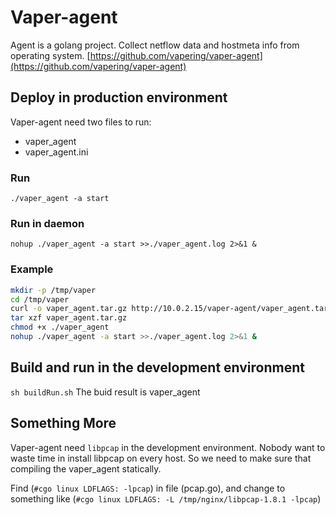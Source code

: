 # Vaper-agent

Agent is a golang project. Collect netflow data and hostmeta info from operating system.
[https://github.com/vapering/vaper-agent](https://github.com/vapering/vaper-agent)

## Deploy in production environment

Vaper-agent need two files to run:

- vaper_agent
- vaper_agent.ini

### Run

`./vaper_agent -a start`

### Run in daemon

`nohup ./vaper_agent -a start >>./vaper_agent.log 2>&1 &`

### Example

```bash
mkdir -p /tmp/vaper
cd /tmp/vaper
curl -o vaper_agent.tar.gz http://10.0.2.15/vaper-agent/vaper_agent.tar.gz
tar xzf vaper_agent.tar.gz
chmod +x ./vaper_agent
nohup ./vaper_agent -a start >>./vaper_agent.log 2>&1 &
```

## Build and run in the development environment

`sh buildRun.sh`
The buid result is vaper_agent

## Something More

Vaper-agent need `libpcap` in the development environment. Nobody want to waste time in install libpcap on every host. So we need to make sure that  compiling the vaper_agent statically.

Find (`#cgo linux LDFLAGS: -lpcap`) in file (pcap.go), and change to something like (`#cgo linux LDFLAGS: -L /tmp/nginx/libpcap-1.8.1 -lpcap`)